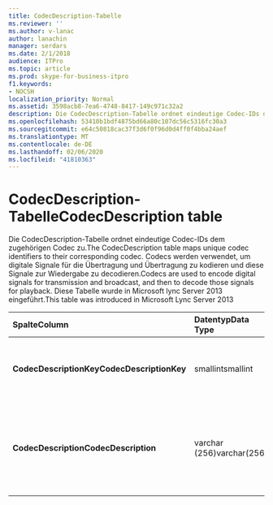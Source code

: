 ```yaml
---
title: CodecDescription-Tabelle
ms.reviewer: ''
ms.author: v-lanac
author: lanachin
manager: serdars
ms.date: 2/1/2018
audience: ITPro
ms.topic: article
ms.prod: skype-for-business-itpro
f1.keywords:
- NOCSH
localization_priority: Normal
ms.assetid: 3598acb8-7ea6-4748-8417-149c971c32a2
description: Die CodecDescription-Tabelle ordnet eindeutige Codec-IDs dem zugehörigen Codec zu. Codecs werden verwendet, um digitale Signale für die Übertragung und Übertragung zu kodieren und diese Signale zur Wiedergabe zu decodieren. Diese Tabelle wurde in Microsoft lync Server 2013 eingeführt.
ms.openlocfilehash: 53410b1bdf4875bd66a80c107dc56c5316fc30a3
ms.sourcegitcommit: e64c50818cac37f3d6f0f96d0d4ff0f4bba24aef
ms.translationtype: MT
ms.contentlocale: de-DE
ms.lasthandoff: 02/06/2020
ms.locfileid: "41810363"
---
```

# <a name="codecdescription-table"></a><span data-ttu-id="7a27a-105">CodecDescription-Tabelle</span><span class="sxs-lookup"><span data-stu-id="7a27a-105">CodecDescription table</span></span>
 
<span data-ttu-id="7a27a-106">Die CodecDescription-Tabelle ordnet eindeutige Codec-IDs dem zugehörigen Codec zu.</span><span class="sxs-lookup"><span data-stu-id="7a27a-106">The CodecDescription table maps unique codec identifiers to their corresponding codec.</span></span> <span data-ttu-id="7a27a-107">Codecs werden verwendet, um digitale Signale für die Übertragung und Übertragung zu kodieren und diese Signale zur Wiedergabe zu decodieren.</span><span class="sxs-lookup"><span data-stu-id="7a27a-107">Codecs are used to encode digital signals for transmission and broadcast, and then to decode those signals for playback.</span></span> <span data-ttu-id="7a27a-108">Diese Tabelle wurde in Microsoft lync Server 2013 eingeführt.</span><span class="sxs-lookup"><span data-stu-id="7a27a-108">This table was introduced in Microsoft Lync Server 2013</span></span>
  
|<span data-ttu-id="7a27a-109">**Spalte**</span><span class="sxs-lookup"><span data-stu-id="7a27a-109">**Column**</span></span>|<span data-ttu-id="7a27a-110">**Datentyp**</span><span class="sxs-lookup"><span data-stu-id="7a27a-110">**Data Type**</span></span>|<span data-ttu-id="7a27a-111">**Schlüssel/Index**</span><span class="sxs-lookup"><span data-stu-id="7a27a-111">**Key/Index**</span></span>|<span data-ttu-id="7a27a-112">**Details**</span><span class="sxs-lookup"><span data-stu-id="7a27a-112">**Details**</span></span>|
|:-----|:-----|:-----|:-----|
|<span data-ttu-id="7a27a-113">**CodecDescriptionKey**</span><span class="sxs-lookup"><span data-stu-id="7a27a-113">**CodecDescriptionKey**</span></span> <br/> |<span data-ttu-id="7a27a-114">smallint</span><span class="sxs-lookup"><span data-stu-id="7a27a-114">smallint</span></span>  <br/> |<span data-ttu-id="7a27a-115">Primary</span><span class="sxs-lookup"><span data-stu-id="7a27a-115">Primary</span></span>  <br/> |<span data-ttu-id="7a27a-116">Eindeutiger Bezeichner, der dem Codec zugewiesen ist.</span><span class="sxs-lookup"><span data-stu-id="7a27a-116">Unique identifier assigned to the codec.</span></span>  <br/> |
|<span data-ttu-id="7a27a-117">**CodecDescription**</span><span class="sxs-lookup"><span data-stu-id="7a27a-117">**CodecDescription**</span></span> <br/> |<span data-ttu-id="7a27a-118">varchar (256)</span><span class="sxs-lookup"><span data-stu-id="7a27a-118">varchar(256)</span></span>  <br/> |<span data-ttu-id="7a27a-119">Eindeutigen</span><span class="sxs-lookup"><span data-stu-id="7a27a-119">Unique</span></span>  <br/> |<span data-ttu-id="7a27a-120">Eindeutige Beschreibung des Codecs, der dem CodecDescriptionKey entspricht.</span><span class="sxs-lookup"><span data-stu-id="7a27a-120">Unique description of the codec corresponding to the CodecDescriptionKey.</span></span>  <br/> |
   

